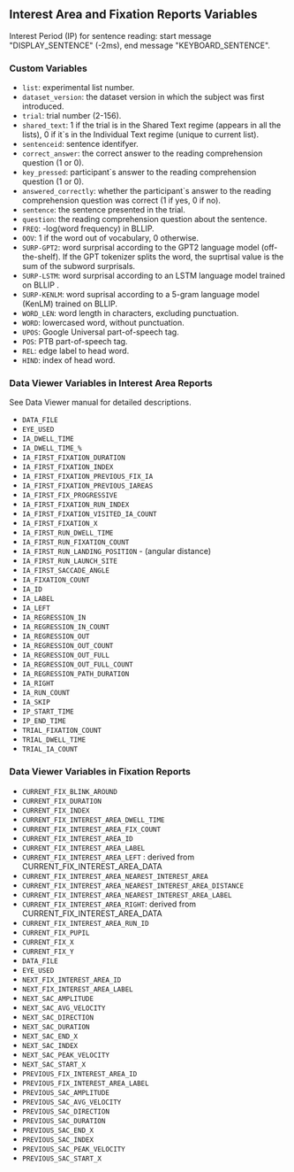 ## Interest Area and Fixation Reports Variables 

Interest Period (IP) for sentence reading: start message "DISPLAY_SENTENCE" (-2ms), end message "KEYBOARD_SENTENCE".     

### Custom Variables
- `list`: experimental list number.
- `dataset_version`: the dataset version in which the subject was first introduced.
- `trial`: trial number (2-156).
- `shared_text`: 1 if the trial is in the Shared Text regime (appears in all the lists), 0 if it`s in the Individual Text regime (unique to current list).
- `sentenceid`: sentence identifyer. 
- `correct_answer`: the correct answer to the reading comprehension question (1 or 0).
- `key_pressed`: participant`s answer to the reading comprehension question (1 or 0).
- `answered_correctly`: whether the participant`s answer to the reading comprehension question was correct (1 if yes, 0 if no).
- `sentence`: the sentence presented in the trial.
- `question`: the reading comprehension question about the sentence.
- `FREQ`: -log(word frequency) in BLLIP.
- `OOV`: 1 if the word out of vocabulary, 0 otherwise.
- `SURP-GPT2`: word surprisal according to the GPT2 language model (off-the-shelf). If the GPT tokenizer splits the word, the suprtisal value is the sum of the subword surprisals.
- `SURP-LSTM`: word surprisal according to an LSTM language model trained on BLLIP .
- `SURP-KENLM`: word suprisal according to a 5-gram language model (KenLM) trained on BLLIP.
- `WORD_LEN`: word length in characters, excluding punctuation.
- `WORD`: lowercased word, without punctuation.
- `UPOS`: Google Universal part-of-speech tag.
- `POS`: PTB part-of-speech tag.
- `REL`: edge label to head word.
- `HIND`: index of head word.

### Data Viewer Variables in Interest Area Reports

See Data Viewer manual for detailed descriptions.

- `DATA_FILE`
- `EYE_USED`
- `IA_DWELL_TIME`
- `IA_DWELL_TIME_%`
- `IA_FIRST_FIXATION_DURATION`
- `IA_FIRST_FIXATION_INDEX`
- `IA_FIRST_FIXATION_PREVIOUS_FIX_IA`
- `IA_FIRST_FIXATION_PREVIOUS_IAREAS`
- `IA_FIRST_FIX_PROGRESSIVE`
- `IA_FIRST_FIXATION_RUN_INDEX`
- `IA_FIRST_FIXATION_VISITED_IA_COUNT`
- `IA_FIRST_FIXATION_X`
- `IA_FIRST_RUN_DWELL_TIME`
- `IA_FIRST_RUN_FIXATION_COUNT`
- `IA_FIRST_RUN_LANDING_POSITION` - (angular distance)
- `IA_FIRST_RUN_LAUNCH_SITE`
- `IA_FIRST_SACCADE_ANGLE`
- `IA_FIXATION_COUNT`
- `IA_ID`
- `IA_LABEL`
- `IA_LEFT`
- `IA_REGRESSION_IN`
- `IA_REGRESSION_IN_COUNT`
- `IA_REGRESSION_OUT`
- `IA_REGRESSION_OUT_COUNT`
- `IA_REGRESSION_OUT_FULL`
- `IA_REGRESSION_OUT_FULL_COUNT`
- `IA_REGRESSION_PATH_DURATION`
- `IA_RIGHT`
- `IA_RUN_COUNT`
- `IA_SKIP`
- `IP_START_TIME`
- `IP_END_TIME`
- `TRIAL_FIXATION_COUNT`
- `TRIAL_DWELL_TIME`
- `TRIAL_IA_COUNT`

### Data Viewer Variables in Fixation Reports

- `CURRENT_FIX_BLINK_AROUND`
- `CURRENT_FIX_DURATION`
- `CURRENT_FIX_INDEX`
- `CURRENT_FIX_INTEREST_AREA_DWELL_TIME`
- `CURRENT_FIX_INTEREST_AREA_FIX_COUNT`
- `CURRENT_FIX_INTEREST_AREA_ID`
- `CURRENT_FIX_INTEREST_AREA_LABEL`
- `CURRENT_FIX_INTEREST_AREA_LEFT` : derived from CURRENT_FIX_INTEREST_AREA_DATA
- `CURRENT_FIX_INTEREST_AREA_NEAREST_INTEREST_AREA`
- `CURRENT_FIX_INTEREST_AREA_NEAREST_INTEREST_AREA_DISTANCE`
- `CURRENT_FIX_INTEREST_AREA_NEAREST_INTEREST_AREA_LABEL`
- `CURRENT_FIX_INTEREST_AREA_RIGHT`: derived from CURRENT_FIX_INTEREST_AREA_DATA
- `CURRENT_FIX_INTEREST_AREA_RUN_ID`
- `CURRENT_FIX_PUPIL`
- `CURRENT_FIX_X`
- `CURRENT_FIX_Y`
- `DATA_FILE`
- `EYE_USED`
- `NEXT_FIX_INTEREST_AREA_ID`
- `NEXT_FIX_INTEREST_AREA_LABEL`
- `NEXT_SAC_AMPLITUDE`
- `NEXT_SAC_AVG_VELOCITY`
- `NEXT_SAC_DIRECTION`
- `NEXT_SAC_DURATION`
- `NEXT_SAC_END_X`
- `NEXT_SAC_INDEX`
- `NEXT_SAC_PEAK_VELOCITY`
- `NEXT_SAC_START_X`
- `PREVIOUS_FIX_INTEREST_AREA_ID`
- `PREVIOUS_FIX_INTEREST_AREA_LABEL`
- `PREVIOUS_SAC_AMPLITUDE`
- `PREVIOUS_SAC_AVG_VELOCITY`
- `PREVIOUS_SAC_DIRECTION`
- `PREVIOUS_SAC_DURATION`
- `PREVIOUS_SAC_END_X`
- `PREVIOUS_SAC_INDEX`
- `PREVIOUS_SAC_PEAK_VELOCITY`
- `PREVIOUS_SAC_START_X`